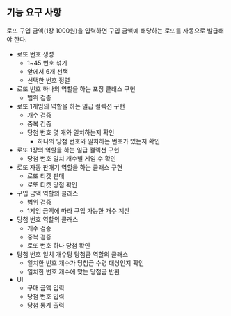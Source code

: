 ## 기능 요구 사항
로또 구입 금액(1장 1000원)을 입력하면 구입 금액에 해당하는 로또를 자동으로 발급해야 한다.
- 로또 번호 생성
  - 1~45 번호 섞기
  - 앞에서 6개 선택
  - 선택한 번호 정렬
- 로또 번호 하나의 역할을 하는 포장 클래스 구현
  - 범위 검증
- 로또 1게임의 역할을 하는 일급 컬렉션 구현
  - 개수 검증
  - 중복 검증
  - 당첨 번호 몇 개와 일치하는지 확인
    - 하나의 당첨 번호와 일치하는 번호가 있는지 확인
- 로또 1장의 역할을 하는 일급 컬렉션 구현
  - 당첨 번호 일치 개수별 게임 수 확인
- 로또 자동 판매기 역할을 하는 클래스 구현
  - 로또 티켓 판매
  - 로또 티켓 당첨 확인
- 구입 금액 역할의 클래스
  - 범위 검증
  - 1게임 금액에 따라 구입 가능한 개수 계산
- 당첨 번호 역할의 클래스
  - 개수 검증
  - 중복 검증
  - 로또 번호 하나 당첨 확인
- 당첨 번호 일치 개수당 당첨금 역할의 클래스
  - 일치한 번호 개수가 당첨금 수령 대상인지 확인
  - 일치한 번호 개수에 맞는 당첨금 반환
- UI
  - 구매 금액 입력
  - 당첨 번호 입력
  - 당첨 통계 출력
